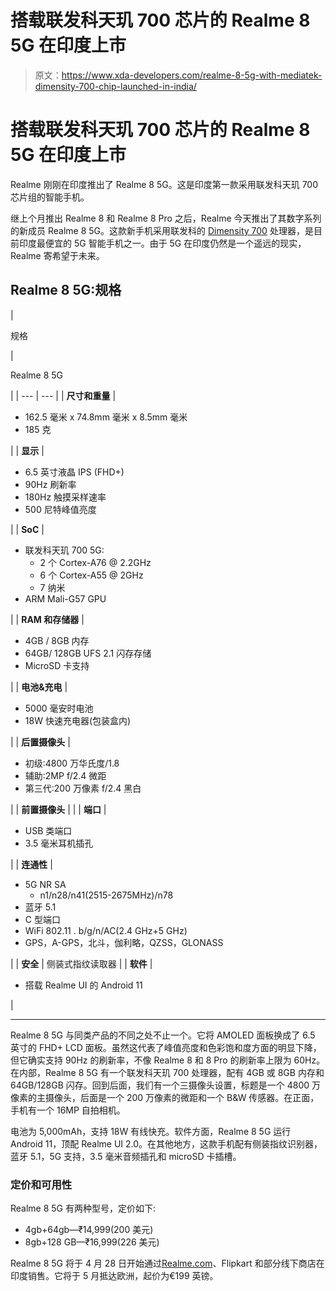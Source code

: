 # 搭载联发科天玑 700 芯片的 Realme 8 5G 在印度上市

> 原文：<https://www.xda-developers.com/realme-8-5g-with-mediatek-dimensity-700-chip-launched-in-india/>

# 搭载联发科天玑 700 芯片的 Realme 8 5G 在印度上市

Realme 刚刚在印度推出了 Realme 8 5G。这是印度第一款采用联发科天玑 700 芯片组的智能手机。

继上个月推出 Realme 8 和 Realme 8 Pro 之后，Realme 今天推出了其数字系列的新成员 Realme 8 5G。这款新手机采用联发科的 [Dimensity 700](https://www.xda-developers.com/mediatek-dimensity-700-5g-smartphones-mt8195-mt8192-chromebooks/) 处理器，是目前印度最便宜的 5G 智能手机之一。由于 5G 在印度仍然是一个遥远的现实，Realme 寄希望于未来。

## Realme 8 5G:规格

| 

规格

 | 

Realme 8 5G

 |
| --- | --- |
| **尺寸和重量** | 

*   162.5 毫米 x 74.8mm 毫米 x 8.5mm 毫米
*   185 克

 |
| **显示** | 

*   6.5 英寸液晶 IPS (FHD+)
*   90Hz 刷新率
*   180Hz 触摸采样速率
*   500 尼特峰值亮度

 |
| **SoC** | 

*   联发科天玑 700 5G:
    *   2 个 Cortex-A76 @ 2.2GHz
    *   6 个 Cortex-A55 @ 2GHz
    *   7 纳米
*   ARM Mali-G57 GPU

 |
| **RAM 和存储器** | 

*   4GB / 8GB 内存
*   64GB/ 128GB UFS 2.1 闪存存储
*   MicroSD 卡支持

 |
| **电池&充电** | 

*   5000 毫安时电池
*   18W 快速充电器(包装盒内)

 |
| **后置摄像头** | 

*   初级:4800 万华氏度/1.8
*   辅助:2MP f/2.4 微距
*   第三代:200 万像素 f/2.4 黑白

 |
| **前置摄像头** |  |
| **端口** | 

*   USB 类端口
*   3.5 毫米耳机插孔

 |
| **连通性** | 

*   5G NR SA
    *   n1/n28/n41(2515-2675MHz)/n78
*   蓝牙 5.1
*   C 型端口
*   WiFi 802.11 . b/g/n/AC(2.4 GHz+5 GHz)
*   GPS，A-GPS，北斗，伽利略，QZSS，GLONASS

 |
| **安全** | 侧装式指纹读取器 |
| **软件** | 

*   搭载 Realme UI 的 Android 11

 |

* * *

Realme 8 5G 与同类产品的不同之处不止一个。它将 AMOLED 面板换成了 6.5 英寸的 FHD+ LCD 面板。虽然这代表了峰值亮度和色彩饱和度方面的明显下降，但它确实支持 90Hz 的刷新率，不像 Realme 8 和 8 Pro 的刷新率上限为 60Hz。在内部，Realme 8 5G 有一个联发科天玑 700 处理器，配有 4GB 或 8GB 内存和 64GB/128GB 闪存。回到后面，我们有一个三摄像头设置，标题是一个 4800 万像素的主摄像头，后面是一个 200 万像素的微距和一个 B&W 传感器。在正面，手机有一个 16MP 自拍相机。

电池为 5,000mAh，支持 18W 有线快充。软件方面，Realme 8 5G 运行 Android 11，顶配 Realme UI 2.0。在其他地方，这款手机配有侧装指纹识别器，蓝牙 5.1，5G 支持，3.5 毫米音频插孔和 microSD 卡插槽。

### 定价和可用性

Realme 8 5G 有两种型号，定价如下:

*   4gb+64gb—₹14,999(200 美元)
*   8gb+128 GB—₹16,999(226 美元)

Realme 8 5G 将于 4 月 28 日开始通过[Realme.com](https://buy.realme.com/in/goods/356?id=893)、Flipkart 和部分线下商店在印度销售。它将于 5 月抵达欧洲，起价为€199 英镑。